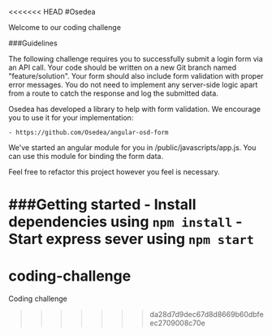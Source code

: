 <<<<<<< HEAD
#Osedea

Welcome to our coding challenge

###Guidelines

The following challenge requires you to successfully submit a login form via an API call. Your code should be written on a new Git branch named "feature/solution". Your form should also include form validation with proper error messages. You do not need to implement any server-side logic apart from a route to catch the response and log the submitted data.

Osedea has developed a library to help with form validation. We encourage you to use it for your implementation:

    - https://github.com/Osedea/angular-osd-form

We've started an angular module for you in /public/javascripts/app.js. You can use this module for binding the form data.

Feel free to refactor this project however you feel is necessary.

###Getting started
    - Install dependencies using `npm install`
    - Start express sever using `npm start`
=======
# coding-challenge
Coding challenge
>>>>>>> da28d7d9dec67d8d8669b60dbfeec2709008c70e

